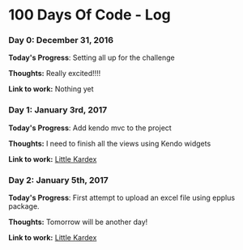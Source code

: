 # 100 Days Of Code - Log

### Day 0: December 31, 2016
**Today's Progress**: Setting all up for the challenge

**Thoughts:** Really excited!!!!

**Link to work:** Nothing yet

### Day 1: January 3rd, 2017
**Today's Progress**: Add kendo mvc to the project

**Thoughts:** I need to finish all the views using Kendo widgets

**Link to work:** [Little Kardex](https://github.com/tabatilla/LittleKardex)

### Day 2: January 5th, 2017
**Today's Progress**: First attempt to upload an excel file using epplus package.

**Thoughts:** Tomorrow will be another day!

**Link to work:** [Little Kardex](https://github.com/tabatilla/LittleKardex)
